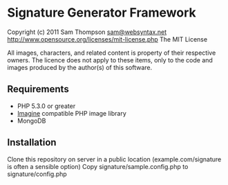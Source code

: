 # Signature Generator Framework

Copyright (c) 2011 Sam Thompson <sam@websyntax.net>
http://www.opensource.org/licenses/mit-license.php The MIT License

All images, characters, and related content is property of their respective owners. The licence does not apply to these items, only to the code and images produced by the author(s) of this software.

## Requirements
 * PHP 5.3.0 or greater
 * [Imagine](https://github.com/avalanche123/Imagine) compatible PHP image library
 * MongoDB

## Installation

Clone this repository on server in a public location (example.com/signature is often a sensible option)
Copy signature/sample.config.php to signature/config.php
 